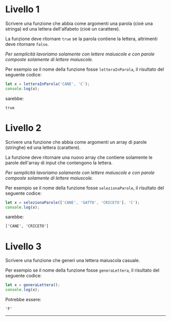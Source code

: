 # Livello 1
Scrivere una funzione che abbia come argomenti una parola (cioè una stringa) ed una lettera dell'alfabeto (cioè un carattere).

La funzione deve ritornare `true` se la parola contiene la lettera, altrimenti deve ritornare `false`.

*Per semplicità lavoriamo solamente con lettere maiuscole e con parole composte solamente di lettere maiuscole.*

Per esempio se il nome della funzione fosse `letteraInParola`, il risultato del seguente codice:

```javascript
let x = letteraInParola('CANE', 'C');
console.log(x);
```

sarebbe:

```
true
```

# Livello 2
Scrivere una funzione che abbia come argomenti un array di parole (stringhe) ed una lettera (carattere).

La funzione deve ritornare una nuovo array che contiene solamente le parole dell'array di input che contengono la lettera.

*Per semplicità lavoriamo solamente con lettere maiuscole e con parole composte solamente di lettere maiuscole.*

Per esempio se il nome della funzione fosse `selezionaParole`, il risultato del seguente codice:

```javascript
let x = selezionaParole(['CANE', 'GATTO', 'CRICETO'], 'C');
console.log(x);
```

sarebbe:

```
['CANE', 'CRICETO']
```

# Livello 3
Scrivere una funzione che generi una lettera maiuscola casuale.

Per esempio se il nome della funzione fosse `generaLettera`, il risultato del seguente codice:

```javascript
let x = generaLettera();
console.log(x);
```

Potrebbe essere:

```
'F'
```


---
